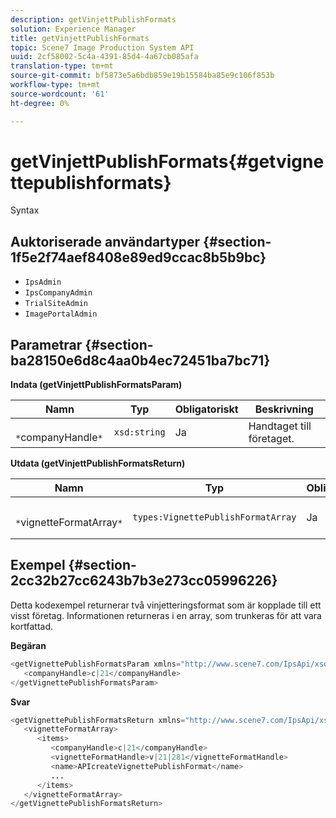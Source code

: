```yaml
---
description: getVinjettPublishFormats
solution: Experience Manager
title: getVinjettPublishFormats
topic: Scene7 Image Production System API
uuid: 2cf58002-5c4a-4391-85d4-4a67cb085afa
translation-type: tm+mt
source-git-commit: bf5873e5a6bdb859e19b15584ba85e9c106f853b
workflow-type: tm+mt
source-wordcount: '61'
ht-degree: 0%

---
```



# getVinjettPublishFormats{#getvignettepublishformats}

Syntax

## Auktoriserade användartyper {#section-1f5e2f74aef8408e89ed9ccac8b5b9bc}

* `IpsAdmin`
* `IpsCompanyAdmin`
* `TrialSiteAdmin`
* `ImagePortalAdmin`

## Parametrar {#section-ba28150e6d8c4aa0b4ec72451ba7bc71}

**Indata (getVinjettPublishFormatsParam)**

| Namn | Typ | Obligatoriskt | Beskrivning |
|---|---|---|---|
| ` *`companyHandle`*` | `xsd:string` | Ja | Handtaget till företaget. |

**Utdata (getVinjettPublishFormatsReturn)**

| Namn | Typ | Obligatoriskt | Beskrivning |
|---|---|---|---|
| ` *`vignetteFormatArray`*` | `types:VignettePublishFormatArray` | Ja | Array med publiceringsformat för vinjettering. |

## Exempel {#section-2cc32b27cc6243b7b3e273cc05996226}

Detta kodexempel returnerar två vinjetteringsformat som är kopplade till ett visst företag. Informationen returneras i en array, som trunkeras för att vara kortfattad.

**Begäran**

```java
<getVignettePublishFormatsParam xmlns="http://www.scene7.com/IpsApi/xsd/2008-01-15">
   <companyHandle>c|21</companyHandle>
</getVignettePublishFormatsParam>
```

**Svar**

```java
<getVignettePublishFormatsReturn xmlns="http://www.scene7.com/IpsApi/xsd/2008-01-15">
   <vignetteFormatArray>
      <items>
         <companyHandle>c|21</companyHandle>
         <vignetteFormatHandle>v|21|281</vignetteFormatHandle>
         <name>APIcreateVignettePublishFormat</name>
         ...
      </items>
   </vignetteFormatArray>
</getVignettePublishFormatsReturn>
```


